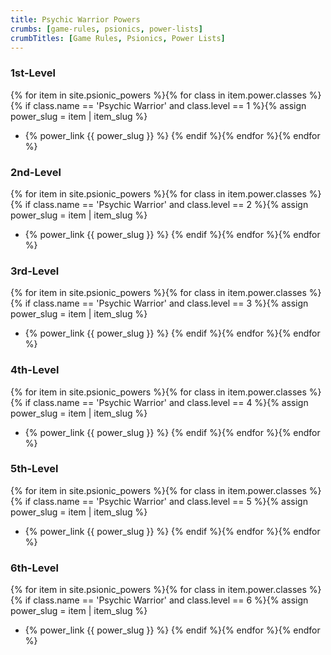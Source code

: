 ```yaml
---
title: Psychic Warrior Powers
crumbs: [game-rules, psionics, power-lists]
crumbTitles: [Game Rules, Psionics, Power Lists]
---
```


### 1st-Level

{% for item in site.psionic_powers %}{% for class in item.power.classes %}{% if class.name == 'Psychic Warrior' and class.level == 1 %}{% assign power_slug = item | item_slug %}
 * {% power_link {{ power_slug }} %}
{% endif %}{% endfor %}{% endfor %}

### 2nd-Level

{% for item in site.psionic_powers %}{% for class in item.power.classes %}{% if class.name == 'Psychic Warrior' and class.level == 2 %}{% assign power_slug = item | item_slug %}
 * {% power_link {{ power_slug }} %}
{% endif %}{% endfor %}{% endfor %}

### 3rd-Level

{% for item in site.psionic_powers %}{% for class in item.power.classes %}{% if class.name == 'Psychic Warrior' and class.level == 3 %}{% assign power_slug = item | item_slug %}
 * {% power_link {{ power_slug }} %}
{% endif %}{% endfor %}{% endfor %}

### 4th-Level

{% for item in site.psionic_powers %}{% for class in item.power.classes %}{% if class.name == 'Psychic Warrior' and class.level == 4 %}{% assign power_slug = item | item_slug %}
 * {% power_link {{ power_slug }} %}
{% endif %}{% endfor %}{% endfor %}

### 5th-Level

{% for item in site.psionic_powers %}{% for class in item.power.classes %}{% if class.name == 'Psychic Warrior' and class.level == 5 %}{% assign power_slug = item | item_slug %}
 * {% power_link {{ power_slug }} %}
{% endif %}{% endfor %}{% endfor %}

### 6th-Level

{% for item in site.psionic_powers %}{% for class in item.power.classes %}{% if class.name == 'Psychic Warrior' and class.level == 6 %}{% assign power_slug = item | item_slug %}
 * {% power_link {{ power_slug }} %}
{% endif %}{% endfor %}{% endfor %}
